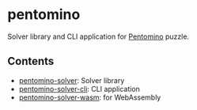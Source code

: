 # pentomino

Solver library and CLI application for [Pentomino](https://en.wikipedia.org/wiki/Pentomino) puzzle.

## Contents

- [pentomino-solver](./pentomino-sovler): Solver library
- [pentomino-solver-cli](./pentomino-solver-cli): CLI application
- [pentomino-solver-wasm](./pentomino-solver-wasm): for WebAssembly
